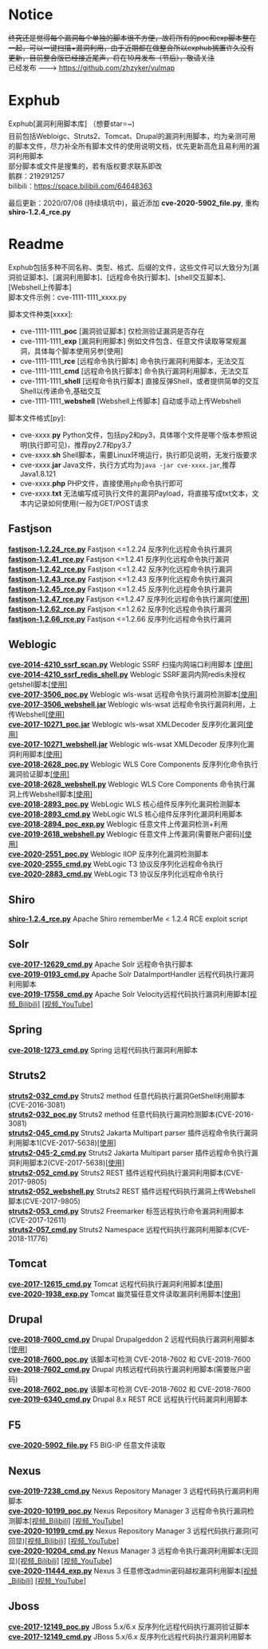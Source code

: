# Notice
~~终究还是觉得每个漏洞每个单独的脚本很不方便，故将所有的poc和exp脚本整在一起，可以一键扫描+漏洞利用，由于近期都在做整合所以exphub搁置许久没有更新，目前整合版已经接近尾声，将在10月发布（节后），敬请关注~~  
已经发布 --->  https://github.com/zhzyker/vulmap

# Exphub
Exphub[漏洞利用脚本库] （想要star⭐~)  
目前包括Webloigc、Struts2、Tomcat、Drupal的漏洞利用脚本，均为亲测可用的脚本文件，尽力补全所有脚本文件的使用说明文档，优先更新高危且易利用的漏洞利用脚本  
部分脚本或文件是搜集的，若有版权要求联系即改  
鹅群：219291257  
bilibili：https://space.bilibili.com/64648363

最后更新：2020/07/08 (持续填坑中)，最近添加 **cve-2020-5902_file.py**, 重构**shiro-1.2.4_rce.py**

# Readme
Exphub包括多种不同名称、类型、格式、后缀的文件，这些文件可以大致分为[漏洞验证脚本]、[漏洞利用脚本]、[远程命令执行脚本]、[shell交互脚本]、[Webshell上传脚本]  
脚本文件示例：cve-1111-1111_xxxx.py  

脚本文件种类[xxxx]:  
- cve-1111-1111_**poc** [漏洞验证脚本] 仅检测验证漏洞是否存在
- cve-1111-1111_**exp** [漏洞利用脚本] 例如文件包含、任意文件读取等常规漏洞，具体每个脚本使用另参[使用]
- cve-1111-1111_**rce** [远程命令执行脚本] 命令执行漏洞利用脚本，无法交互  
- cve-1111-1111_**cmd** [远程命令执行脚本] 命令执行漏洞利用脚本，无法交互
- cve-1111-1111_**shell** [远程命令执行脚本] 直接反弹Shell，或者提供简单的交互Shell以传递命令,基础交互
- cve-1111-1111_**webshell** [Webshell上传脚本] 自动或手动上传Webshell  

脚本文件格式[py]:  
- cve-xxxx.**py** Python文件，包括py2和py3，具体哪个文件是哪个版本参照说明(执行即可见)，推荐py2.7和py3.7
- cve-xxxx.**sh** Shell脚本，需要Linux环境运行，执行即见说明，无发行版要求
- cve-xxxx.**jar** Java文件，执行方式均为`java -jar cve-xxxx.jar`,推荐Java1.8.121
- cve-xxxx.**php** PHP文件，直接使用`php`命令执行即可
- cve-xxxx.**txt** 无法编写成可执行文件的漏洞Payload，将直接写成txt文本，文本内记录如何使用(一般为GET/POST请求

## Fastjson
[**fastjson-1.2.24_rce.py**](https://github.com/zhzyker/exphub/tree/master/fastjson) Fastjson <=1.2.24 反序列化远程命令执行漏洞  
[**fastjson-1.2.41_rce.py**](https://github.com/zhzyker/exphub/tree/master/fastjson) Fastjson <=1.2.41 反序列化远程命令执行漏洞  
[**fastjson-1.2.42_rce.py**](https://github.com/zhzyker/exphub/tree/master/fastjson) Fastjson <=1.2.42 反序列化远程命令执行漏洞  
[**fastjson-1.2.43_rce.py**](https://github.com/zhzyker/exphub/tree/master/fastjson) Fastjson <=1.2.43 反序列化远程命令执行漏洞  
[**fastjson-1.2.45_rce.py**](https://github.com/zhzyker/exphub/tree/master/fastjson) Fastjson <=1.2.45 反序列化远程命令执行漏洞  
[**fastjson-1.2.47_rce.py**](https://github.com/zhzyker/exphub/tree/master/fastjson) Fastjson <=1.2.47 反序列化远程命令执行漏洞[[使用]](https://freeerror.org/d/512)  
[**fastjson-1.2.62_rce.py**](https://github.com/zhzyker/exphub/tree/master/fastjson) Fastjson <=1.2.62 反序列化远程命令执行漏洞  
[**fastjson-1.2.66_rce.py**](https://github.com/zhzyker/exphub/tree/master/fastjson) Fastjson <=1.2.66 反序列化远程命令执行漏洞  

## Weblogic
[**cve-2014-4210_ssrf_scan.py**](https://github.com/zhzyker/exphub/blob/master/weblogic/) Weblogic SSRF 扫描内网端口利用脚本 [[使用]](https://freeerror.org/d/483)  
[**cve-2014-4210_ssrf_redis_shell.py**](https://github.com/zhzyker/exphub/blob/master/weblogic/) Weblogic SSRF漏洞内网redis未授权getshell脚本[[使用]](https://freeerror.org/d/483)  
[**cve-2017-3506_poc.py**](https://github.com/zhzyker/exphub/blob/master/weblogic/) Weblogic wls-wsat 远程命令执行漏洞检测脚本[[使用]](https://freeerror.org/d/468)  
[**cve-2017-3506_webshell.jar**](https://github.com/zhzyker/exphub/blob/master/weblogic/) Weblogic wls-wsat 远程命令执行漏洞利用，上传Webshell[[使用]](https://freeerror.org/d/468)  
[**cve-2017-10271_poc.jar**](https://github.com/zhzyker/exphub/blob/master/weblogic/) Weblogic wls-wsat XMLDecoder 反序列化漏洞[[使用]](https://freeerror.org/d/460)  
[**cve-2017-10271_webshell.jar**](https://github.com/zhzyker/exphub/blob/master/weblogic/) Weblogic wls-wsat XMLDecoder 反序列化漏洞利用脚本[[使用]](https://freeerror.org/d/460)  
[**cve-2018-2628_poc.py**](https://github.com/zhzyker/exphub/blob/master/weblogic/) Weblogic WLS Core Components 反序列化命令执行漏洞验证脚本[[使用]](https://freeerror.org/d/464)  
[**cve-2018-2628_webshell.py**](https://github.com/zhzyker/exphub/blob/master/weblogic/) 	Weblogic WLS Core Components 命令执行漏洞上传Webshell脚本[[使用]](https://freeerror.org/d/464)  
[**cve-2018-2893_poc.py**](https://github.com/zhzyker/exphub/blob/master/weblogic/) WebLogic WLS 核心组件反序列化漏洞检测脚本  
[**cve-2018-2893_cmd.py**](https://github.com/zhzyker/exphub/blob/master/weblogic/) WebLogic WLS 核心组件反序列化漏洞利用脚本  
[**cve-2018-2894_poc_exp.py**](https://github.com/zhzyker/exphub/blob/master/weblogic/)	Weblogic 任意文件上传漏洞检测+利用  
[**cve-2019-2618_webshell.py**](https://github.com/zhzyker/exphub/blob/master/weblogic/) Weblogic 任意文件上传漏洞(需要账户密码)[[使用]](https://freeerror.org/d/469)  
[**cve-2020-2551_poc.py**](https://github.com/zhzyker/exphub/blob/master/weblogic/) Weblogic IIOP 反序列化漏洞检测脚本  
[**cve-2020-2555_cmd.py**](https://github.com/zhzyker/exphub/blob/master/weblogic/) WebLogic T3 协议反序列化远程命令执行  
[**cve-2020-2883_cmd.py**](https://github.com/zhzyker/exphub/blob/master/weblogic/) WebLogic T3 协议反序列化远程命令执行

## Shiro
[**shiro-1.2.4_rce.py**](https://github.com/zhzyker/exphub/tree/master/shiro) Apache Shiro rememberMe < 1.2.4 RCE exploit script  

## Solr
[**cve-2017-12629_cmd.py**](https://github.com/zhzyker/exphub/tree/master/solr) Apache Solr 远程命令执行脚本  
[**cve-2019-0193_cmd.py**](https://github.com/zhzyker/exphub/tree/master/solr) Apache Solr DataImportHandler 远程代码执行漏洞利用脚本  
[**cve-2019-17558_cmd.py**](https://github.com/zhzyker/exphub/tree/master/solr) Apache Solr Velocity远程代码执行漏洞利用脚本[[视频_Bilibili]](https://www.bilibili.com/video/BV1jf4y12749) [[视频_YouTube]](https://www.youtube.com/watch?v=WP81oOl2AgU)  

## Spring
[**cve-2018-1273_cmd.py**](https://github.com/zhzyker/exphub/tree/master/spring) Spring 远程代码执行漏洞利用脚本  

## Struts2
[**struts2-032_cmd.py**](https://github.com/zhzyker/exphub/blob/master/struts2)	Struts2 method 任意代码执行漏洞GetShell利用脚本(CVE-2016-3081)  
[**struts2-032_poc.py**](https://github.com/zhzyker/exphub/blob/master/struts2)	Struts2 method 任意代码执行漏洞检测脚本(CVE-2016-3081)    
[**struts2-045_cmd.py**](https://github.com/zhzyker/exphub/blob/master/struts2)	Struts2 Jakarta Multipart parser 插件远程命令执行漏洞利用脚本1(CVE-2017-5638)[[使用]](https://freeerror.org/d/490)  
[**struts2-045-2_cmd.py**](https://github.com/zhzyker/exphub/blob/master/struts2)	Struts2 Jakarta Multipart parser 插件远程命令执行漏洞利用脚本2(CVE-2017-5638)[[使用]](https://freeerror.org/d/490)  
[**struts2-052_cmd.py**](https://github.com/zhzyker/exphub/blob/master/struts2) Struts2 REST 插件远程代码执行漏洞利用脚本(CVE-2017-9805)  
[**struts2-052_webshell.py**](https://github.com/zhzyker/exphub/blob/master/struts2) Struts2 REST 插件远程代码执行漏洞上传Webshell脚本(CVE-2017-9805)  
[**struts2-053_cmd.py**](https://github.com/zhzyker/exphub/blob/master/struts2) Struts2 Freemarker 标签远程执行命令漏洞利用脚本(CVE-2017-12611)  
[**struts2-057_cmd.py**](https://github.com/zhzyker/exphub/blob/master/struts2) Struts2 Namespace 远程代码执行漏洞利用脚本(CVE-2018-11776)  

## Tomcat
[**cve-2017-12615_cmd.py**](https://github.com/zhzyker/exphub/blob/master/tomcat/) Tomcat 远程代码执行漏洞利用脚本[[使用]](https://freeerror.org/d/411)  
[**cve-2020-1938_exp.py**](https://github.com/zhzyker/exphub/blob/master/tomcat/) Tomcat 幽灵猫任意文件读取漏洞利用脚本[[使用]](https://freeerror.org/d/484)  

## Drupal
[**cve-2018-7600_cmd.py**](https://github.com/zhzyker/exphub/tree/master/drupal) Drupal Drupalgeddon 2 远程代码执行漏洞利用脚本[[使用]](https://freeerror.org/d/426)  
[**cve-2018-7600_poc.py**](https://github.com/zhzyker/exphub/tree/master/drupal) 该脚本可检测 CVE-2018-7602 和 CVE-2018-7600  
[**cve-2018-7602_cmd.py**](https://github.com/zhzyker/exphub/tree/master/drupal) Drupal 内核远程代码执行漏洞利用脚本(需要账户密码)  
[**cve-2018-7602_poc.py**](https://github.com/zhzyker/exphub/tree/master/drupal) 该脚本可检测 CVE-2018-7602 和 CVE-2018-7600  
[**cve-2019-6340_cmd.py**](https://github.com/zhzyker/exphub/tree/master/drupal) Drupal 8.x REST RCE 远程执行代码漏洞利用脚本 

## F5
[**cve-2020-5902_file.py**](https://github.com/zhzyker/exphub/tree/master/f5) F5 BIG-IP 任意文件读取  

## Nexus
[**cve-2019-7238_cmd.py**](https://github.com/zhzyker/exphub/tree/master/nexus/) Nexus Repository Manager 3 远程代码执行漏洞利用脚本  
[**cve-2020-10199_poc.py**](https://github.com/zhzyker/exphub/tree/master/nexus/) Nexus Repository Manager 3 远程命令执行漏洞检测脚本[[视频_Bilibili]](https://www.bilibili.com/video/BV1uQ4y1P7MA/) [[视频_YouTube]](https://www.youtube.com/watch?v=ocQMDYxTMKk)  
[**cve-2020-10199_cmd.py**](https://github.com/zhzyker/exphub/tree/master/nexus/) Nexus Repository Manager 3 远程代码执行漏洞(可回显)[[视频_Bilibili]](https://www.bilibili.com/video/BV1uQ4y1P7MA/) [[视频_YouTube]](https://www.youtube.com/watch?v=ocQMDYxTMKk)  
[**cve-2020-10204_cmd.py**](https://github.com/zhzyker/exphub/tree/master/nexus/)	Nexus Manager 3 远程命令执行漏洞利用脚本(无回显)[[视频_Bilibili]](https://www.bilibili.com/video/BV1uQ4y1P7MA/) [[视频_YouTube]](https://www.youtube.com/watch?v=ocQMDYxTMKk)  
[**cve-2020-11444_exp.py**](https://github.com/zhzyker/exphub/tree/master/nexus/)	Nexus 3 任意修改admin密码越权漏洞利用脚本[[视频_Bilibili]](https://www.bilibili.com/video/BV1uQ4y1P7MA/) [[视频_YouTube]](https://www.youtube.com/watch?v=ocQMDYxTMKk)  

## Jboss
[**cve-2017-12149_poc.py**](https://github.com/zhzyker/exphub/tree/master/jboss) JBoss 5.x/6.x 反序列化远程代码执行漏洞验证脚本  
[**cve-2017-12149_cmd.py**](https://github.com/zhzyker/exphub/tree/master/jboss) JBoss 5.x/6.x 反序列化远程代码执行漏洞利用脚本  
